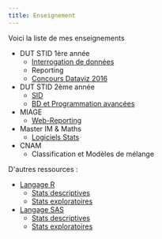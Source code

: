 ```yaml
---
title: Enseignement
---
```


Voici la liste de mes enseignements 

- DUT STID 1ère année
   - [Interrogation de données](interrogation-concepts.html)
   - Reporting
   - [Concours Dataviz 2016](concours-dataviz-2016/intro-concours-dataviz-2016.html)
- DUT STID 2ème année
   - [SID](sid.html)
   - [BD et Programmation avancées](bd-prog-avancees.html)
- MIAGE
	- [Web-Reporting](webreporting.html)
- Master IM & Maths
	- [Logiciels Stats](logiciels-stats.html)
- CNAM
	- Classification et Modèles de mélange

D'autres ressources :

- [Langage R](langage-r.html)
  - [Stats descriptives](stats-desc-r.html)
  - [Stats exploratoires](stats-explo-r.html)
- [Langage SAS](langage-sas.html)
  - [Stats descriptives](stats-desc-sas.html)
  - [Stats exploratoires](stats-explo-sas.html)
